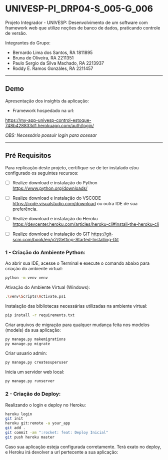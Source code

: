 # UNIVESP-PI_DRP04-S_005-G_006

Projeto Integrador - UNIVESP: Desenvolvimento de um software com framework web que utilize noções de banco de dados, praticando controle de versão.

Integrantes do Grupo:

- Bernardo Lima dos Santos, RA 1811895
- Bruna de Oliveira, RA 2211351
- Paulo Sergio da Silva Machado, RA 2213937
- Roddy E. Ramos Gonzáles, RA 2211457

__________________________________________________________________________
## Demo
Apresentação dos insights da aplicação:

 - Framework hospedado na url:

https://my-app-univesp-control-estoque-748b428833d1.herokuapp.com/auth/login/

<i>OBS: Necessário possuir login para acessar</i>












__________________________________________________________________________
## Pré Requisitos
Para replicação deste projeto, certifique-se de ter instalado e/ou configurado os seguintes recursos:

- [ ] Realize download e instalação do Python https://www.python.org/downloads/
- [ ] Realize download e instalação do VSCODE https://code.visualstudio.com/download ou outra IDE de sua preferência.
- [ ] Realize download e instalação do Heroku https://devcenter.heroku.com/articles/heroku-cli#install-the-heroku-cli
- [ ] Realize download e instalação do GIT  https://git-scm.com/book/en/v2/Getting-Started-Installing-Git


### 1 - Criação do Ambiente Python:

Ao abrir sua IDE, acesse o Terminal e execute o comando abaixo para criação do ambiente virtual:
```sh
python -m venv venv
```

Ativação do Ambiente Virtual (Windows):
```sh
.\venv\Scripts\Activate.ps1
```

Instalação das bibliotecas necessárias utilizadas na ambiente virtual:
```sh
pip install -r requirements.txt
```
Criar arquivos de migração para qualquer mudança feita nos modelos (models) da sua aplicação:
```sh
py manage.py makemigrations
py manage.py migrate
```
Criar usuario admin:
```sh
py manage.py createsuperuser
```
Inicia um servidor web local:
```sh
py manage.py runserver
```

### 2 - Criação do Deploy:

Realizando o login e deploy no Heroku:
```sh
heroku login
git init
heroku git:remote -a your_app
git add .
git commit -am ":rocket: feat: Deploy Inicial"
git push heroku master
```
Caso sua aplicação esteja configurada corretamente. Terá exato no deploy, e Heroku irá devolver a url pertecente a sua aplicação:

